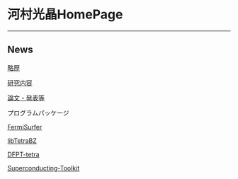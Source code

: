 河村光晶HomePage
================

------------------------------------------------------------------------

News
----


[略歴](./history_ja.html)

[研究内容](./research_ja.html)

[論文・発表等](./paper_ja.html)

プログラムパッケージ

[FermiSurfer](http://fermisurfer.osdn.jp/index.html.ja)

[libTetraBZ](http://libtetrabz.osdn.jp/index.html.ja)

[DFPT-tetra](http://qe-forge.org/gf/project/dfpttetra/)

[Superconducting-Toolkit](http://sctk.osdn.jp/)
